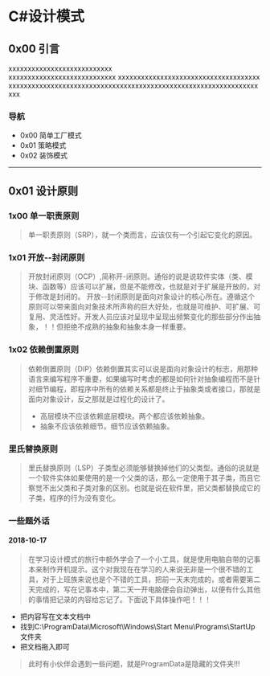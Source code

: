 # C#设计模式

## 0x00 引言  
xxxxxxxxxxxxxxxxxxxxxxxxxxx  
xxxxxxxxxxxxxxxxxxxxxxxxxxxx 
xxxxxxxxxxxxxxxxxxxxxxxxxxxxxxxxxxxxx
xxxxxxxxxxxxxxxxxxxxxxxxxxxxxxxxxxxxxxxxxxxxxxxxxxxxxxxxxxxxxxxxxxxx
### 导航  
 -	 0x00 简单工厂模式
 -	 0x01 策略模式
 -	 0x02 装饰模式 
 ---   
## 0x01 设计原则    
### 1x00 单一职责原则    
> 单一职责原则（SRP），就一个类而言，应该仅有一个引起它变化的原因。      

### 1x01 开放--封闭原则
> 开放封闭原则（OCP）,简称开-闭原则。通俗的说是说软件实体（类、模块、函数等）应该可以扩展，但是不能修改，也就是对于扩展是开放的，对于修改是封闭的。
> 开放--封闭原则是面向对象设计的核心所在。遵循这个原则可以带来面向对象技术所声称的巨大好处，也就是可维护、可扩展、可复用、灵活性好。开发人员应该对呈现中呈现出频繁变化的那些部分作出抽象，！！但拒绝不成熟的抽象和抽象本身一样重要。  
  
### 1x02 依赖倒置原则  
> 依赖倒置原则（DIP）依赖倒置其实可以说是面向对象设计的标志，用那种语言来编写程序不重要，如果编写时考虑的都是如何针对抽象编程而不是针对细节编程，即程序中所有的依赖关系都是终止于抽象类或者接口，那就是面向对象设计，反之那就是过程化的设计了。
> + 高层模块不应该依赖底层模块。两个都应该依赖抽象。
> + 抽象不应该依赖细节。细节应该依赖抽象。  
  
### 里氏替换原则
> 里氏替换原则（LSP）子类型必须能够替换掉他们的父类型。通俗的说就是一个软件实体如果使用的是一个父类的话，那么一定使用于其子类，而且它察觉不出父类和子类对象的区别。也就是说在软件里，把父类都替换成它的子类，程序的行为没有变化。  
  
###   




### 一些题外话  
#### 2018-10-17  
>在学习设计模式的旅行中额外学会了一个小工具，就是使用电脑自带的记事本来制作开机提示。这个对我现在在学习的人来说无非是一个很不错的工具，对于上班族来说也是个不错的工具，把前一天未完成的，或者需要第二天完成的，写在记事本中，第二天一开电脑便会自动弹出，以便有什么其他的事情把记录的内容给忘记了。下面说下具体操作吧！！！      

 + 把内容写在文本文档中  
 + 找到C:\ProgramData\Microsoft\Windows\Start Menu\Programs\StartUp文件夹
 + 把文档拖入即可  
 >此时有小伙伴会遇到一些问题，就是ProgramData是隐藏的文件夹!!!


